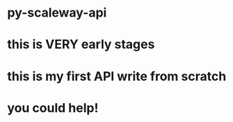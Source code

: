 # py-scaleway-api
# this is VERY early stages
# this is my first API write from scratch
# you could help! 
